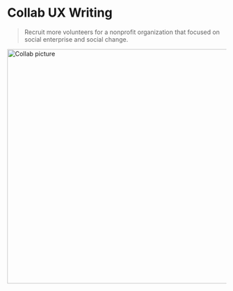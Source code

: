 # Collab UX Writing
> Recruit more volunteers for a nonprofit organization that focused on social enterprise and social change.
<img src = "https://drive.google.com/uc?export=view&id=1ho8-HwubG6cSSRgRKfNny7DUMCGcry48" alt = "Collab picture" width = 540/>

